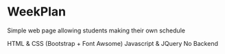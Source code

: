 # WeekPlan

Simple web page allowing students making their own schedule

HTML & CSS (Bootstrap + Font Awsome)
Javascript & JQuery
No Backend
